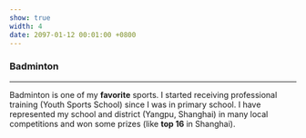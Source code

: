 ```yaml
---
show: true
width: 4
date: 2097-01-12 00:01:00 +0800
---
```


<div class="p-4">
    <h3>Badminton</h3>
    <hr />
    <p>
        Badminton is one of my <strong>favorite</strong> sports. I started receiving professional training (Youth Sports School) since I was in primary school. I have represented my school and district (Yangpu, Shanghai) in many local competitions and won some prizes (like <strong>top 16</strong> in Shanghai).
    </p>
    
<!-- <img 
  data-src="{{ 'assets/images/bazinga/hobbies/badminton.png' | relative_url }}" 
  class="lazy w-100 rounded" 
  src="{{ '/assets/images/empty_300x200.png' | relative_url }}" 
  data-toggle="tooltip" 
  data-placement="top" 
  title="This image was generated by GPT-4o based on a photo of myself."> -->

</div>
